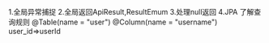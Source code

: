 1.全局异常捕捉
2.全局返回ApiResult,ResultEmum
3.处理null返回
4.JPA
了解查询规则
@Table(name = "user")
@Column(name = "username")
user_id=>userId



